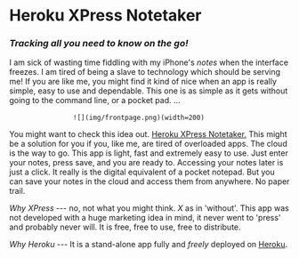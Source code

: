 # Heroku XPress Notetaker
### *Tracking all you need to know on the go!*

I am sick of wasting time fiddling with my iPhone's *notes* when the interface freezes. I am tired of being a slave to 
technology which should be serving me! If you are like me, you might find it kind of nice when an app is really 
simple, easy to use and dependable. This one is as simple as it gets without going to the command line, or a pocket pad.
...
 
 
                    ![](img/frontpage.png)(width=200) 

You might want to check this idea out. [Heroku XPress Notetaker.](https://heroku-xpress-notes.herokuapp.com/.) This might be a solution
for you if you, like me, are tired of overloaded apps. The cloud is the way to go. This app is light, fast and extremely easy to use.
Just enter your notes, press save, and you are ready to. Accessing your notes later is just a click. It really is the digital 
equivalent of a pocket notepad. But you can save your notes in the cloud and access them from anywhere. No paper trail.

*Why XPress* --- no, not what you might think. *X* as in 'without'. This app was not developed with a huge marketing idea
in mind, it never went to 'press' and probably never will. It is free, free to use, free to distribute. 

*Why Heroku* --- It is a stand-alone app  fully and *freely* deployed on [Heroku](heroku.com). 










